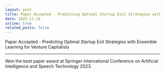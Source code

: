 ```yaml
---
layout: post
title: Paper Accepted - Predicting Optimal Startup Exit Strategies with Ensemble Learning for Venture Capitalists
date: 2023-11-18
inline: true
related_posts: false
---
```


Paper Accepted - Predicting Optimal Startup Exit Strategies with Ensemble Learning for Venture Capitalists

---

Won the best paper award at Springer International Conference on Artificial Intelligence and Speech Technology 2023.
